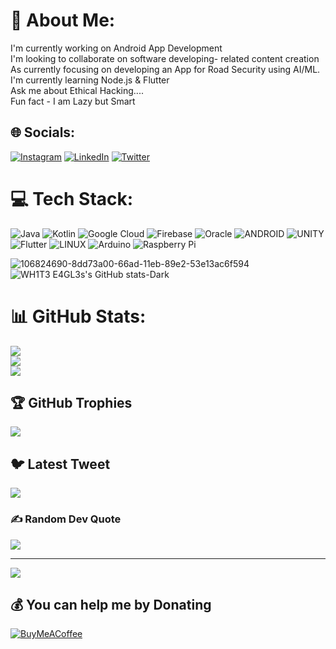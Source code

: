 # 💫 About Me:
I'm currently working on Android App Development<br>I'm looking to collaborate on software developing- related content creation<br>As  currently focusing on developing an App for Road Security using AI/ML.<br>I'm currently learning Node.js & Flutter<br>Ask me about Ethical Hacking....<br>Fun fact - I am Lazy but Smart


## 🌐 Socials:
[![Instagram](https://img.shields.io/badge/Instagram-%23E4405F.svg?logo=Instagram&logoColor=white)](https://instagram.com/cyrusdemon7/) [![LinkedIn](https://img.shields.io/badge/LinkedIn-%230077B5.svg?logo=linkedin&logoColor=white)](https://linkedin.com/in/jainendra-singh-2b0084104/) [![Twitter](https://img.shields.io/badge/Twitter-%231DA1F2.svg?logo=Twitter&logoColor=white)](https://twitter.com/shivamraaj15) 

# 💻 Tech Stack:
![Java](https://img.shields.io/badge/java-%23ED8B00.svg?style=for-the-badge&logo=java&logoColor=white) ![Kotlin](https://img.shields.io/badge/kotlin-%230095D5.svg?style=for-the-badge&logo=kotlin&logoColor=white) ![Google Cloud](https://img.shields.io/badge/Google%20Cloud-%234285F4.svg?style=for-the-badge&logo=google-cloud&logoColor=white) ![Firebase](https://img.shields.io/badge/firebase-%23039BE5.svg?style=for-the-badge&logo=firebase) ![Oracle](https://img.shields.io/badge/Oracle-F80000?style=for-the-badge&logo=oracle&logoColor=white) ![ANDROID](https://img.shields.io/badge/android-%2320232a.svg?style=for-the-badge&logo=android&logoColor=%a4c639) ![UNITY](https://img.shields.io/badge/Unity-%2320232a.svg?style=for-the-badge&logo=unity&logoColor=white) ![Flutter](https://img.shields.io/badge/Flutter-%2302569B.svg?style=for-the-badge&logo=Flutter&logoColor=white) ![LINUX](https://img.shields.io/badge/Linux-FCC624?style=for-the-badge&logo=linux&logoColor=black) ![Arduino](https://img.shields.io/badge/-Arduino-00979D?style=for-the-badge&logo=Arduino&logoColor=white) ![Raspberry Pi](https://img.shields.io/badge/-RaspberryPi-C51A4A?style=for-the-badge&logo=Raspberry-Pi)


![106824690-8dd73a00-66ad-11eb-89e2-53e13ac6f594](https://user-images.githubusercontent.com/118425907/221398624-14971bbf-5614-44b4-b20e-30db3c169247.gif)     ![WH1T3 E4GL3s's GitHub stats-Dark](https://github-readme-stats.vercel.app/api?username=WH1T3-E4GL3&show_icons=true&theme=dark#gh-dark-mode-only)

# 📊 GitHub Stats:
![](https://github-readme-stats.vercel.app/api?username=Shivam&theme=radical&hide_border=false&include_all_commits=true&count_private=true)<br/>
![](https://github-readme-streak-stats.herokuapp.com/?user=Shivam&theme=radical&hide_border=false)<br/>
![](https://github-readme-stats.vercel.app/api/top-langs/?username=Shivam&theme=radical&hide_border=false&include_all_commits=true&count_private=true&layout=compact)




## 🏆 GitHub Trophies
![](https://github-profile-trophy.vercel.app/?username=Shivam&theme=radical&no-frame=false&no-bg=true&margin-w=4)

## 🐦 Latest Tweet
[![](https://gtce.itsvg.in/api?username=https://twitter.com/shivamraaj15)](https://github.com/VishwaGauravIn/github-twitter-card-embed)

### ✍️ Random Dev Quote
![](https://quotes-github-readme.vercel.app/api?type=horizontal&theme=radical)

---
[![](https://visitcount.itsvg.in/api?id=Shivam&icon=0&color=6)](https://visitcount.itsvg.in)

  ## 💰 You can help me by Donating
  [![BuyMeACoffee](https://img.shields.io/badge/Buy%20Me%20a%20Coffee-ffdd00?style=for-the-badge&logo=buy-me-a-coffee&logoColor=black)](https://buymeacoffee.com/shivamsingh7) 

  
<!-- Proudly created with GPRM ( https://gprm.itsvg.in ) -->

